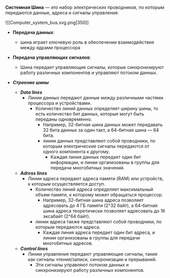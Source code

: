 
**Системная Шина** — это набор электрических проводников, по которым передаются данные, адреса и сигналы управления.

![[Computer_system_bus.svg.png|350]]

- **Передача данных**:
	- шина играет ключевую роль в обеспечении взаимодействия между ядрами процессора

- **Передача управляющих сигналов**: 
	- Шина передает управляющие сигналы, которые синхронизируют работу различных компонентов и управляют потоком данных.
		
- ***Строение шины***

	- ***Data lines***
		- Линии данных передают данные между различными частями процессора и устройствами. 
			- Количество линий данных определяет ширину шины, то есть количество бит данных, которые могут быть переданы одновременно. 
				- Например, 32-битная шина данных может передавать 32 бита данных за один такт, а 64-битная шина — 64 бита.
				- линии данных представляют собой проводники, по которым электрические сигналы передаются от одного компонента к другому. 
					- Каждая линия данных передает один бит информации, и линии организованы в группы для передачи многобитных значений.
	- ***Adress lines***
		- Линии адреса передают адреса памяти (RAM) или устройств, к которым осуществляется доступ.
			- Количество линий адреса определяет максимальный объем памяти, к которому может обращаться процессор.
				- Например, 32-битная шина адреса позволяет адресовать до 4 ГБ памяти (2^32 байт), а 64-битная шина адреса теоретически позволяет адресовать до 16 эксабайт (2^64 байт).
			- линии адреса также представляют собой проводники, по которым передаются адреса. 
				- Каждая линия адреса передает один бит адреса, и линии организованы в группы для передачи многобитных адресов.
	- ***Control lines***
		- Линии управления передают управляющие сигналы, такие как сигналы чтения/записи, синхронизации и прерываний. 
			- Эти сигналы управляют потоком данных и синхронизируют работу различных компонентов.